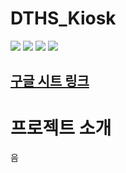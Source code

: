 # DTHS_Kiosk

 <img src="https://img.shields.io/badge/Unity 21.3.0f1-FFFFFF?style=flat&logo=Unity&logoColor=black"/>  <img src="https://img.shields.io/badge/javascript-F7DF1E?style=flat&logo=javascript&logoColor=white"/> <img src="https://img.shields.io/badge/google sheets-34A853?style=flat&logo=googlesheets&logoColor=white"/>
 <img src="https://img.shields.io/badge/google apps script-4285F4?style=flat&logo=googleappsscript&logoColor=white"/>

## [구글 시트 링크](https://docs.google.com/spreadsheets/d/10fMEvmLLreOmNsWWwMVQY7bHbgKYTxjBPAEUP73AbCw/edit?usp=sharing)

# 프로젝트 소개
음



